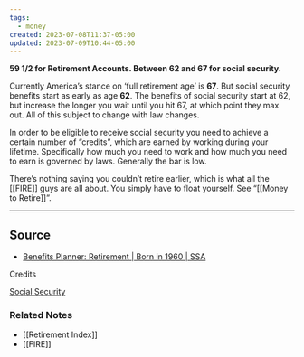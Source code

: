 ```yaml
---
tags:
  - money
created: 2023-07-08T11:37-05:00
updated: 2023-07-09T10:44-05:00
---
```

**59 1/2 for Retirement Accounts. Between 62 and 67 for social security.**

Currently America’s stance on ‘full retirement age’ is **67**. But social security benefits start as early as age **62**. The benefits of social security start at 62, but increase the longer you wait until you hit 67, at which point they max out. All of this subject to change with law changes.

In order to be eligible to receive social security you need to achieve a certain number of “credits”, which are earned by working during your lifetime. Specifically how much you need to work and how much you need to earn is governed by laws. Generally the bar is low. 

There’s nothing saying you couldn’t retire earlier, which is what all the [[FIRE]] guys are all about. You simply have to float yourself. See “[[Money to Retire]]”.

---

## Source
- [Benefits Planner: Retirement | Born in 1960 | SSA](https://www.ssa.gov/benefits/retirement/planner/1960.html)

Credits

[Social Security](https://www.ssa.gov/benefits/retirement/planner/credits.html)

### Related Notes
- [[Retirement Index]] 
- [[FIRE]]
